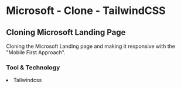 # Microsoft - Clone - TailwindCSS


## Cloning Microsoft Landing Page 

<p>Cloning the Microsoft Landing page and making it responsive with the "Mobile First Approach".</p>


### Tool & Technology
<li>Tailwindcss</li>
